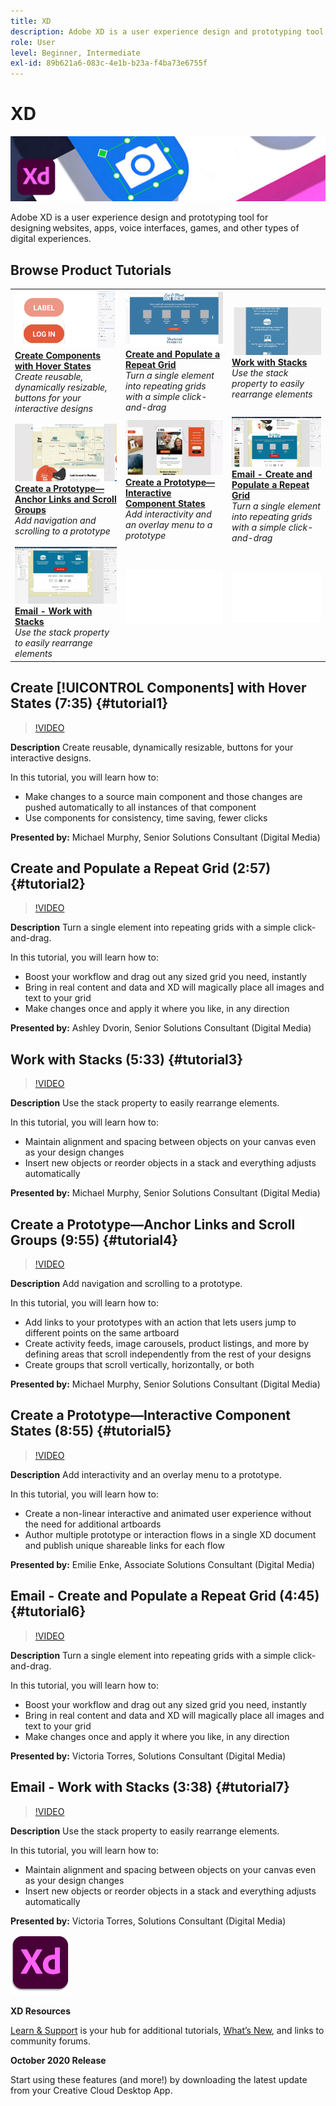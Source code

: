 ```yaml
---
title: XD
description: Adobe XD is a user experience design and prototyping tool for designing websites, apps, voice interfaces, games, and other types of digital experiences
role: User
level: Beginner, Intermediate
exl-id: 89b621a6-083c-4e1b-b23a-f4ba73e6755f
---
```

# XD

![Tutorial Hero Image](../assets/XD.jpg)

Adobe XD is a user experience design and prototyping tool for designing websites, apps, voice interfaces, games, and other types of digital experiences.

## Browse Product Tutorials

<table style="table-layout:fixed">
<tr>
 <td>
   <a href="xd.md#tutorial1">
      <img alt="Create Components with Hover States" src="../assets/Xd_hoverstates_components_thumbnail.jpg" />
   </a>
    <div>
   <a href="xd.md#tutorial1"><strong>Create Components with Hover States</strong></a>
    </div>
    <em>Create reusable, dynamically resizable, buttons for your interactive designs</em>
    <br>
  </td>
  <td>
    <a href="xd.md#tutorial2">
        <img alt="Create and Populate a Repeat Grid" src="../assets/XD_repeatgrid_thumbnail.jpg" />
    </a>
    <div>
    <a href="xd.md#tutorial2"><strong>Create and Populate a Repeat Grid</strong></a>
    </div>
    <em>Turn a single element into repeating grids with a simple click-and-drag</em>
    <br>
  </td>
  <td>
   <a href="xd.md#tutorial3">
      <img alt="Work with Stacks" src="../assets/xd_Stacks_thumbnail.jpg" />
   </a>
    <div>
    <a href="xd.md#tutorial3"><strong>Work with Stacks</strong></a>
    </div>
    <em>Use the stack property to easily rearrange elements</em>
    <br>
  </td>
</tr>
<tr>
 <td>
    <a href="xd.md#tutorial4">
        <img alt="Create a Prototype—Anchor Links and 
Scroll Groups" src="../assets/XD_Scrolls_Thumbnail_Murphy.jpg" />
    </a>
    <div>
    <a href="xd.md#tutorial4"><strong>Create a Prototype—Anchor Links and 
Scroll Groups</strong></a>
    </div>
    <em>Add navigation and scrolling to a prototype</em>
    <br>
  </td>
  <td>
    <a href="xd.md#tutorial5">
        <img alt="Create a Prototype—Interactive Component States" src="../assets/XD_interactiveprototypes_enke.jpg" />
    </a>
    <div>
    <a href="xd.md#tutorial5"><strong>Create a Prototype—Interactive Component States</strong></a>
    </div>
    <em>Add interactivity and an overlay menu to a prototype</em>
    <br>
  </td>
  <td>
   <a href="xd.md#tutorial6">
      <img alt="Email - Create and Populate a Repeat Grid" src="../assets/xd_repeat_torres.jpg" />
   </a>
    <div>
   <a href="xd.md#tutorial7"><strong>Email - Create and Populate a Repeat Grid</strong></a>
    </div>
    <em>Turn a single element into repeating grids with a simple click-and-drag</em>
    <br>
  </td>
</tr>
<tr>
 <td>
    <a href="xd.md#tutorial7">
        <img alt="Email - Work with Stacks" src="../assets/xd_stacks_torres.jpg" />
    </a>
    <div>
    <a href="xd.md#tutorial7"><strong>Email - Work with Stacks</strong></a>
    </div>
    <em>Use the stack property to easily rearrange elements</em>
    <br>
  </td>
  <td>
    <img alt="Spacer" src="../assets/Whitespacer.png" />
    <div>
    <br>
  </td>
  <td>
    <img alt="Spacer" src="../assets/Whitespacer.png" />
    <div>
    <br>
  </td>
</tr>
</table>

## Create [!UICONTROL Components] with Hover States (7:35) {#tutorial1}

>[!VIDEO](https://video.tv.adobe.com/v/326874?hidetitle=true)

**Description**
Create reusable, dynamically resizable, buttons for your interactive designs.

In this tutorial, you will learn how to:
* Make changes to a source main component and those changes are pushed automatically to all instances of that component
* Use components for consistency, time saving, fewer clicks

**Presented by:**
Michael Murphy, Senior Solutions Consultant (Digital Media)

## Create and Populate a Repeat Grid (2:57) {#tutorial2}

>[!VIDEO](https://video.tv.adobe.com/v/326955?hidetitle=true)

**Description**
Turn a single element into repeating grids with a simple click-and-drag.

In this tutorial, you will learn how to:
* Boost your workflow and drag out any sized grid you need, instantly
* Bring in real content and data and XD will magically place all images and text to your grid
* Make changes once and apply it where you like, in any direction

**Presented by:**
Ashley Dvorin, Senior Solutions Consultant (Digital Media)

## Work with Stacks (5:33) {#tutorial3}

>[!VIDEO](https://video.tv.adobe.com/v/326956?hidetitle=true)

**Description**
Use the stack property to easily rearrange elements.

In this tutorial, you will learn how to:
* Maintain alignment and spacing between objects on your canvas even as your design changes
* Insert new objects or reorder objects in a stack and everything adjusts automatically

**Presented by:**
Michael Murphy, Senior Solutions Consultant (Digital Media)

## Create a Prototype—Anchor Links and Scroll Groups (9:55) {#tutorial4}

>[!VIDEO](https://video.tv.adobe.com/v/326957?hidetitle=true)

**Description**
Add navigation and scrolling to a prototype.

In this tutorial, you will learn how to:
* Add links to your prototypes with an action that lets users jump to different points on the same artboard  
* Create activity feeds, image carousels, product listings, and more by defining areas that scroll independently from the rest of your designs
* Create groups that scroll vertically, horizontally, or both

**Presented by:** 
Michael Murphy, Senior Solutions Consultant (Digital Media)

## Create a Prototype—Interactive Component States (8:55) {#tutorial5}

>[!VIDEO](https://video.tv.adobe.com/v/326958?hidetitle=true)

**Description**
Add interactivity and an overlay menu to a prototype.

In this tutorial, you will learn how to:
* Create a non-linear interactive and animated user experience without the need for additional artboards
* Author multiple prototype or interaction flows in a single XD document and publish unique shareable links for each flow

**Presented by:**
Emilie Enke, Associate Solutions Consultant (Digital Media)

## Email - Create and Populate a Repeat Grid (4:45) {#tutorial6}

>[!VIDEO](https://video.tv.adobe.com/v/326775?hidetitle=true)

**Description**
Turn a single element into repeating grids with a simple click-and-drag.

In this tutorial, you will learn how to:
* Boost your workflow and drag out any sized grid you need, instantly
* Bring in real content and data and XD will magically place all images and text to your grid
* Make changes once and apply it where you like, in any direction

**Presented by:**
Victoria Torres, Solutions Consultant (Digital Media)

## Email - Work with Stacks (3:38) {#tutorial7}

>[!VIDEO](https://video.tv.adobe.com/v/326759?hidetitle=true)

**Description**
Use the stack property to easily rearrange elements.

In this tutorial, you will learn how to:
* Maintain alignment and spacing between objects on your canvas even as your design changes
* Insert new objects or reorder objects in a stack and everything adjusts automatically

**Presented by:**
 Victoria Torres, Solutions Consultant (Digital Media)

 ![XD Logo](../assets/xd_appicon_96.png)

**XD Resources**

[Learn & Support](https://helpx.adobe.com/support/xd.html) is your hub for additional tutorials, [What’s New](https://helpx.adobe.com/xd/user-guide.html/xd/help/whats-new.ug.html), and links to community forums.

**October 2020 Release**

Start using these features (and more!) by downloading the latest update from your Creative Cloud Desktop App.
